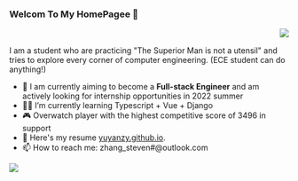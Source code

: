 ### Welcom To My HomePagee 👋
<img align="right" src="https://github-readme-stats.vercel.app/api?username=yuyanzy&show_icons=true&hide_title=true&hide_border=true" />
<br/>

I am a student who are practicing "The Superior Man is not a utensil" and tries to explore every corner of computer engineering. (ECE student can do anything!)

- 🔭 I am currently aiming to become a **Full-stack Engineer** and am actively looking for internship opportunities in 2022 summer
- 👨‍💻 I’m currently learning Typescript + Vue + Django
- 🎮 Overwatch player with the highest competitive score of 3496 in support
- 📄 Here's my resume [yuyanzy.github.io](https://yuyanzy.github.io).
- 📫 How to reach me: zhang_steven#@outlook.com


 <img  align="center" src="https://github-profile-trophy.vercel.app/?username=yuyanzy&no-bg=true"/>
  

<!--
**YuYanzy/YuYanzy** is a ✨ _special_ ✨ repository because its `README.md` (this file) appears on your GitHub profile.


Here are some ideas to get you started:

- 🔭 I’m currently working on ...
- 🌱 I’m currently learning ...
- 👯 I’m looking to collaborate on ...
- 🤔 I’m looking for help with ...
- 💬 Ask me about ...
- 📫 How to reach me: ...
- 😄 Pronouns: ...
- ⚡ Fun fact: ...
-->
